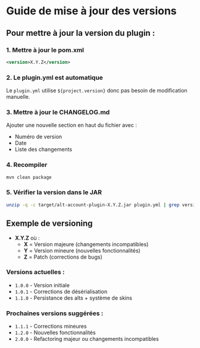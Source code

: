 # Guide de mise à jour des versions

## Pour mettre à jour la version du plugin :

### 1. Mettre à jour le pom.xml
```xml
<version>X.Y.Z</version>
```

### 2. Le plugin.yml est automatique
Le `plugin.yml` utilise `${project.version}` donc pas besoin de modification manuelle.

### 3. Mettre à jour le CHANGELOG.md
Ajouter une nouvelle section en haut du fichier avec :
- Numéro de version
- Date
- Liste des changements

### 4. Recompiler
```bash
mvn clean package
```

### 5. Vérifier la version dans le JAR
```bash
unzip -q -c target/alt-account-plugin-X.Y.Z.jar plugin.yml | grep version
```

## Exemple de versioning

- **X.Y.Z** où :
  - **X** = Version majeure (changements incompatibles)
  - **Y** = Version mineure (nouvelles fonctionnalités)
  - **Z** = Patch (corrections de bugs)

### Versions actuelles :
- `1.0.0` - Version initiale
- `1.0.1` - Corrections de désérialisation
- `1.1.0` - Persistance des alts + système de skins

### Prochaines versions suggérées :
- `1.1.1` - Corrections mineures
- `1.2.0` - Nouvelles fonctionnalités
- `2.0.0` - Refactoring majeur ou changements incompatibles